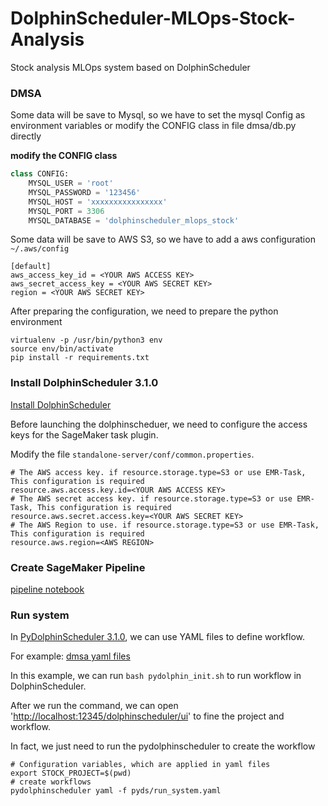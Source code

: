 # DolphinScheduler-MLOps-Stock-Analysis
Stock analysis MLOps system based on DolphinScheduler

### DMSA

Some data will be save to Mysql, so we have to set the mysql Config as environment variables or modify the CONFIG class in file dmsa/db.py directly

**modify the CONFIG class**

```python
class CONFIG:
    MYSQL_USER = 'root'
    MYSQL_PASSWORD = '123456'
    MYSQL_HOST = 'xxxxxxxxxxxxxxxx'
    MYSQL_PORT = 3306
    MYSQL_DATABASE = 'dolphinscheduler_mlops_stock'

```

Some data will be save to AWS S3, so we have to add a aws configuration `~/.aws/config`

```
[default]
aws_access_key_id = <YOUR AWS ACCESS KEY> 
aws_secret_access_key = <YOUR AWS SECRET KEY>
region = <YOUR AWS SECRET KEY>
```

After preparing the configuration, we need to prepare the python environment

```shell
virtualenv -p /usr/bin/python3 env
source env/bin/activate
pip install -r requirements.txt
```


### Install DolphinScheduler 3.1.0

[Install DolphinScheduler](https://dolphinscheduler.apache.org/en-us/docs/latest/user_doc/guide/installation/standalone.html)


Before launching the dolphinscheduer, we need to configure the access keys for the SageMaker task plugin. 

Modify the file `standalone-server/conf/common.properties`.

```
# The AWS access key. if resource.storage.type=S3 or use EMR-Task, This configuration is required 
resource.aws.access.key.id=<YOUR AWS ACCESS KEY> 
# The AWS secret access key. if resource.storage.type=S3 or use EMR-Task, This configuration is required 
resource.aws.secret.access.key=<YOUR AWS SECRET KEY>
# The AWS Region to use. if resource.storage.type=S3 or use EMR-Task, This configuration is required 
resource.aws.region=<AWS REGION>
```


### Create SageMaker Pipeline

[pipeline notebook](pydolphin_stock.ipynb)


### Run system

In [PyDolphinScheduler 3.1.0](https://dolphinscheduler.apache.org/python/3.1.0/tutorial.html), we can use YAML files to define workflow.

For example: [dmsa yaml files](pyds)


In this example, we can run `bash pydolphin_init.sh` to run workflow in DolphinScheduler.

After we run the command, we can open '[http://localhost:12345/dolphinscheduler/ui](http://localhost:12345/dolphinscheduler/ui)' to fine the project and workflow.



In fact, we just need to run the pydolphinscheduler to create the workflow


```shell
# Configuration variables, which are applied in yaml files
export STOCK_PROJECT=$(pwd)
# create workflows
pydolphinscheduler yaml -f pyds/run_system.yaml
```
